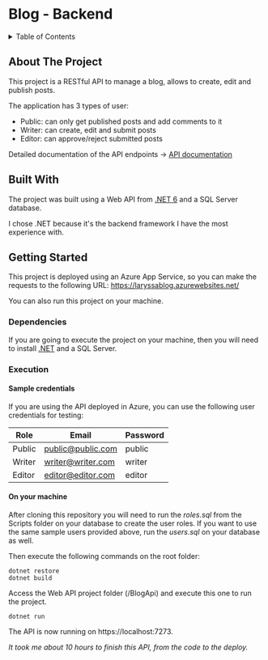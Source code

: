 # Blog - Backend

<details>
  <summary>Table of Contents</summary>
  <ol>
    <li>
      <a href="#about-the-project">About The Project</a>
    </li>
    <li><a href="#built-with">Built With</a></li>
    <li>
      <a href="#getting-started">Getting Started</a>
      <ul>
        <li><a href="#dependencies">Dependencies</a></li>
        <li><a href="#execution">Execution</a></li>
      </ul>
    </li>
  </ol>
</details>

## About The Project

This project is a RESTful API to manage a blog, allows to create, edit and publish posts.

The application has 3 types of user:

- Public: can only get published posts and add comments to it
- Writer: can create, edit and submit posts
- Editor: can approve/reject submitted posts

Detailed documentation of the API endpoints -> [API documentation](https://laryssacarvalho.github.io/blog-backend/)

## Built With

The project was built using a Web API from [.NET 6](https://dotnet.microsoft.com/en-us/) and a SQL Server database.

I chose .NET because it's the backend framework I have the most experience with.

## Getting Started

This project is deployed using an Azure App Service, so you can make the requests to the following URL: https://laryssablog.azurewebsites.net/

You can also run this project on your machine.

### Dependencies

If you are going to execute the project on your machine, then you will need to install [.NET](https://dotnet.microsoft.com/en-us/download) and a SQL Server.

### Execution

#### Sample credentials

If you are using the API deployed in Azure, you can use the following user credentials for testing:

| Role | Email | Password |
|---|---|---|
| Public | public@public.com | public |
| Writer | writer@writer.com | writer |
| Editor | editor@editor.com | editor |

#### On your machine

After cloning this repository you will need to run the *roles.sql* from the Scripts folder on your database to create the user roles. 
If you want to use the same sample users provided above, run the *users.sql* on your database as well.

Then execute the following commands on the root folder:

```
dotnet restore
dotnet build
```

Access the Web API project folder (/BlogApi) and execute this one to run the project.
```
dotnet run
```
The API is now running on https://localhost:7273.


*It took me about 10 hours to finish this API, from the code to the deploy.*